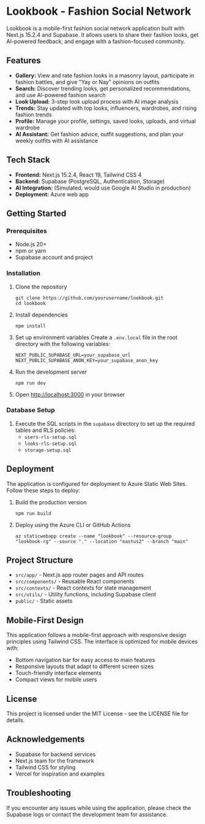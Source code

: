 # Lookbook - Fashion Social Network

Lookbook is a mobile-first fashion social network application built with Next.js 15.2.4 and Supabase. It allows users to share their fashion looks, get AI-powered feedback, and engage with a fashion-focused community.

## Features

- **Gallery:** View and rate fashion looks in a masonry layout, participate in fashion battles, and give "Yay or Nay" opinions on outfits
- **Search:** Discover trending looks, get personalized recommendations, and use AI-powered fashion search
- **Look Upload:** 3-step look upload process with AI image analysis
- **Trends:** Stay updated with top looks, influencers, wardrobes, and rising fashion trends
- **Profile:** Manage your profile, settings, saved looks, uploads, and virtual wardrobe
- **AI Assistant:** Get fashion advice, outfit suggestions, and plan your weekly outfits with AI assistance

## Tech Stack

- **Frontend:** Next.js 15.2.4, React 19, Tailwind CSS 4
- **Backend:** Supabase (PostgreSQL, Authentication, Storage)
- **AI Integration:** (Simulated, would use Google AI Studio in production)
- **Deployment:** Azure web app

## Getting Started

### Prerequisites

- Node.js 20+
- npm or yarn
- Supabase account and project

### Installation

1. Clone the repository
   ```
   git clone https://github.com/yourusername/lookbook.git
   cd lookbook
   ```

2. Install dependencies
   ```
   npm install
   ```

3. Set up environment variables
   Create a `.env.local` file in the root directory with the following variables:
   ```
   NEXT_PUBLIC_SUPABASE_URL=your_supabase_url
   NEXT_PUBLIC_SUPABASE_ANON_KEY=your_supabase_anon_key
   ```

4. Run the development server
   ```
   npm run dev
   ```

5. Open [http://localhost:3000](http://localhost:3000) in your browser

### Database Setup

1. Execute the SQL scripts in the `supabase` directory to set up the required tables and RLS policies:
   - `users-rls-setup.sql`
   - `looks-rls-setup.sql`
   - `storage-setup.sql`

## Deployment

The application is configured for deployment to Azure Static Web Sites. Follow these steps to deploy:

1. Build the production version
   ```
   npm run build
   ```

2. Deploy using the Azure CLI or GitHub Actions
   ```
   az staticwebapp create --name "lookbook" --resource-group "lookbook-rg" --source "." --location "eastus2" --branch "main"
   ```

## Project Structure

- `src/app/` - Next.js app router pages and API routes
- `src/components/` - Reusable React components
- `src/contexts/` - React contexts for state management
- `src/utils/` - Utility functions, including Supabase client
- `public/` - Static assets

## Mobile-First Design

This application follows a mobile-first approach with responsive design principles using Tailwind CSS. The interface is optimized for mobile devices with:

- Bottom navigation bar for easy access to main features
- Responsive layouts that adapt to different screen sizes
- Touch-friendly interface elements
- Compact views for mobile users

## License

This project is licensed under the MIT License - see the LICENSE file for details.

## Acknowledgements

- Supabase for backend services
- Next.js team for the framework
- Tailwind CSS for styling
- Vercel for inspiration and examples

## Troubleshooting

If you encounter any issues while using the application, please check the Supabase logs or contact the development team for assistance.
